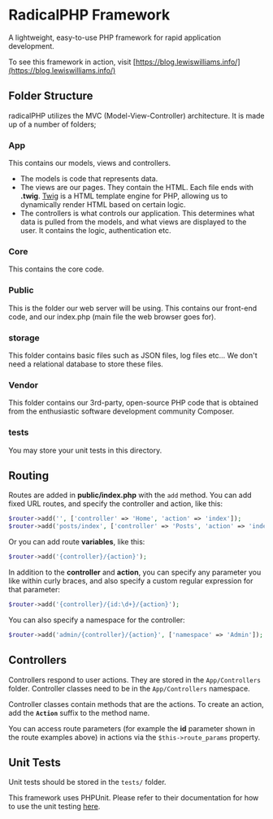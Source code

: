 # RadicalPHP Framework
A lightweight, easy-to-use PHP framework for rapid application development.

To see this framework in action, visit [https://blog.lewiswilliams.info/](https://blog.lewiswilliams.info/)

## Folder Structure

radicalPHP utilizes the MVC (Model-View-Controller) architecture. It is made up of a number of folders;

### App
This contains our models, views and controllers.
- The models is code that represents data.
- The views are our pages. They contain the HTML. Each file ends with **.twig**. [Twig](https://twig.symfony.com/ "Twig") is a HTML template engine for PHP, allowing us to dynamically render HTML based on certain logic.
- The controllers is what controls our application. This determines what data is pulled from the models, and what views are displayed to the user. It contains the logic, authentication etc.
### Core
This contains the core code.
### Public
This is the folder our web server will be using. This contains our front-end code, and our index.php (main file the web browser goes for).
### storage
This folder contains basic files such as JSON files, log files etc... We don't need a relational database to store these files.
### Vendor
This folder contains our 3rd-party, open-source PHP code that is obtained from the enthusiastic software development community Composer.
### tests
You may store your unit tests in this directory.

## Routing

Routes are added in **public/index.php** with the `add` method. You can add fixed URL routes, and specify the controller and action, like this:

```php
$router->add('', ['controller' => 'Home', 'action' => 'index']);
$router->add('posts/index', ['controller' => 'Posts', 'action' => 'index']);
```

Or you can add route **variables**, like this:

```php
$router->add('{controller}/{action}');
```

In addition to the **controller** and **action**, you can specify any parameter you like within curly braces, and also specify a custom regular expression for that parameter:

```php
$router->add('{controller}/{id:\d+}/{action}');
```

You can also specify a namespace for the controller:

```php
$router->add('admin/{controller}/{action}', ['namespace' => 'Admin']);
```

## Controllers

Controllers respond to user actions. They are stored in the `App/Controllers` folder. Controller classes need to be in the `App/Controllers` namespace.

Controller classes contain methods that are the actions. To create an action, add the **`Action`** suffix to the method name.

You can access route parameters (for example the **id** parameter shown in the route examples above) in actions via the `$this->route_params` property.

## Unit Tests

Unit tests should be stored in the `tests/` folder.

This framework uses PHPUnit. Please refer to their documentation for how to use the unit testing [here](https://phpunit.de/getting-started/phpunit-8.html).
